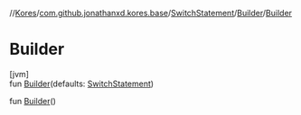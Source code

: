 //[Kores](../../../../index.md)/[com.github.jonathanxd.kores.base](../../index.md)/[SwitchStatement](../index.md)/[Builder](index.md)/[Builder](-builder.md)

# Builder

[jvm]\
fun [Builder](-builder.md)(defaults: [SwitchStatement](../index.md))

fun [Builder](-builder.md)()
